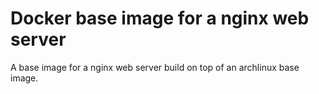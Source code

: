 Docker base image for a nginx web server
========================================

A base image for a nginx web server build on top of an archlinux base image.
